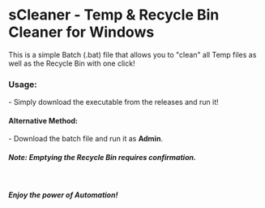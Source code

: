 # sCleaner - Temp & Recycle Bin Cleaner for Windows
This is a simple Batch (.bat) file that allows you to "clean" all Temp files as well as the Recycle Bin with one click!

<h3>Usage:</h3>
- Simply download the executable from the releases and run it!
<br>
<h4>Alternative Method:</h4>
- Download the batch file and run it as <b>Admin</b>.
<br>
<h5>Note: Emptying the Recycle Bin requires confirmation.<h5>
<br>
<br>
<b>Enjoy the power of Automation!</b>
